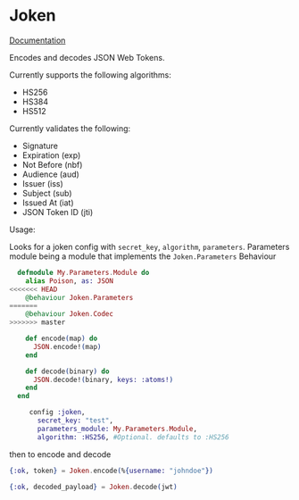 Joken
=====

[Documentation](http://hexdocs.pm/joken/)

Encodes and decodes JSON Web Tokens.

Currently supports the following algorithms:

* HS256
* HS384
* HS512

Currently validates the following:

* Signature
* Expiration (exp)
* Not Before (nbf)
* Audience (aud)
* Issuer (iss)
* Subject (sub)
* Issued At (iat)
* JSON Token ID (jti)


Usage:

Looks for a joken config with `secret_key`, `algorithm`, `parameters`. Parameters module being a module that implements the `Joken.Parameters` Behaviour

```elixir
  defmodule My.Parameters.Module do
    alias Poison, as: JSON
<<<<<<< HEAD
    @behaviour Joken.Parameters
=======
    @behaviour Joken.Codec
>>>>>>> master

    def encode(map) do
      JSON.encode!(map)
    end

    def decode(binary) do
      JSON.decode!(binary, keys: :atoms!)
    end
  end
```

```elixir
     config :joken,
       secret_key: "test",
       parameters_module: My.Parameters.Module,
       algorithm: :HS256, #Optional. defaults to :HS256
```

then to encode and decode

```elixir
{:ok, token} = Joken.encode(%{username: "johndoe"})

{:ok, decoded_payload} = Joken.decode(jwt)
```
